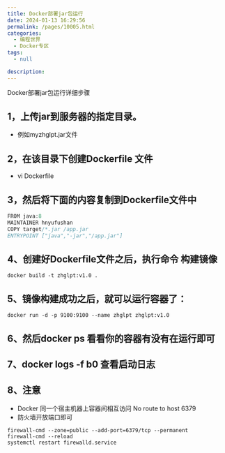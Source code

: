 ```yaml
---
title: Docker部署jar包运行
date: 2024-01-13 16:29:56
permalink: /pages/10005.html
categories: 
  - 编程世界
  - Docker专区
tags: 
  - null

description: 
---
```


Docker部署jar包运行详细步骤


## 1，上传jar到服务器的指定目录。
- 例如myzhglpt.jar文件

## 2，在该目录下创建Dockerfile 文件
- vi Dockerfile



## 3，然后将下面的内容复制到Dockerfile文件中
```java
FROM java:8
MAINTAINER hnyufushan
COPY target/*.jar /app.jar
ENTRYPOINT ["java","-jar","/app.jar"]
```


## 4、创建好Dockerfile文件之后，执行命令 构建镜像

```text
docker build -t zhglpt:v1.0 .
```

## 5、镜像构建成功之后，就可以运行容器了：
```shell
docker run -d -p 9100:9100 --name zhglpt zhglpt:v1.0
```

## 6、然后docker ps 看看你的容器有没有在运行即可

## 7、docker logs -f b0 查看启动日志

## 8、注意
- Docker 同一个宿主机器上容器间相互访问 No route to host 6379
- 防火墙开放端口即可
```shell
firewall-cmd --zone=public --add-port=6379/tcp --permanent
firewall-cmd --reload
systemctl restart firewalld.service
```
